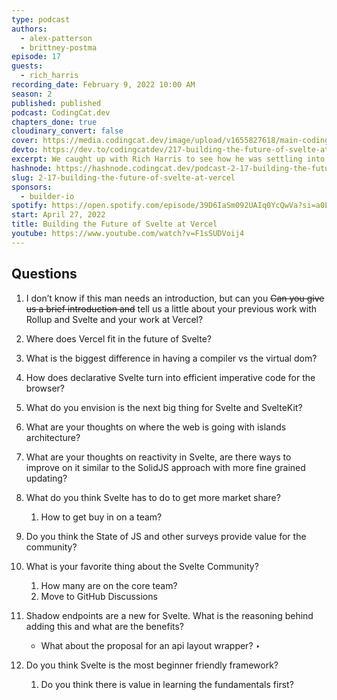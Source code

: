 ```yaml
---
type: podcast
authors:
  - alex-patterson
  - brittney-postma
episode: 17
guests:
  - rich_harris
recording_date: February 9, 2022 10:00 AM
season: 2
published: published
podcast: CodingCat.dev
chapters_done: true
cloudinary_convert: false
cover: https://media.codingcat.dev/image/upload/v1655827618/main-codingcatdev-photo/Building_the_Future_of_Svelte_at_Vercel.jpg
devto: https://dev.to/codingcatdev/217-building-the-future-of-svelte-at-vercel-53ok
excerpt: We caught up with Rich Harris to see how he was settling into his new role with Vercel and what is next for Svelte.
hashnode: https://hashnode.codingcat.dev/podcast-2-17-building-the-future-of-svelte-at-vercel
slug: 2-17-building-the-future-of-svelte-at-vercel
sponsors:
  - builder-io
spotify: https://open.spotify.com/episode/39D6IaSm092UAIq0YcQwVa?si=a0LWbNeuTVOh5_DL1BlNJQ
start: April 27, 2022
title: Building the Future of Svelte at Vercel
youtube: https://www.youtube.com/watch?v=F1sSUDVoij4
---
```


## Questions

1. I don’t know if this man needs an introduction, but can you
   ~~Can you give us a brief introduction and~~ tell us a little about your previous work with Rollup and Svelte and your work at Vercel?
2. Where does Vercel fit in the future of Svelte?
3. What is the biggest difference in having a compiler vs the virtual dom?
4. How does declarative Svelte turn into efficient imperative code for the browser?
5. What do you envision is the next big thing for Svelte and SvelteKit?
6. What are your thoughts on where the web is going with islands architecture?
7. What are your thoughts on reactivity in Svelte, are there ways to improve on it similar to the SolidJS approach with more fine grained updating?
8. What do you think Svelte has to do to get more market share?
   1. How to get buy in on a team?
9. Do you think the State of JS and other surveys provide value for the community?
10. What is your favorite thing about the Svelte Community?
    1. How many are on the core team?
    2. Move to GitHub Discussions
11. Shadow endpoints are a new for Svelte. What is the reasoning behind adding this and what are the benefits?

    - What about the proposal for an api layout wrapper? ‣

12. Do you think Svelte is the most beginner friendly framework?
    1. Do you think there is value in learning the fundamentals first?
